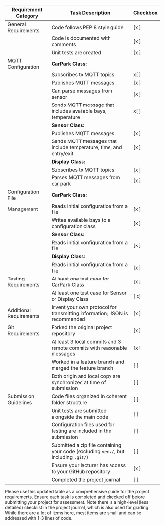 | Requirement Category     | Task Description                                                                                                       | Checkbox |
|--------------------------|------------------------------------------------------------------------------------------------------------------------|----------|
| General Requirements     | Code follows PEP 8 style guide                                                                                        | [x ]      |
|                          | Code is documented with comments                                                                                       | [x ]      |
|                          | Unit tests are created                                                                                                 | [x ]      |
| MQTT Configuration       | **CarPark Class:**                                                                                                     |          |
|                          | Subscribes to MQTT topics                                                                                              | x[ ]      |
|                          | Publishes MQTT messages                                                                                                | [x ]      |
|                          | Can parse messages from sensor                                                                          | [x ]      |
|                          | Sends MQTT message that includes available bays, temperature                                                                         | x[ ]      |
|                          | **Sensor Class:**                                                                                                      |          |
|                          | Publishes MQTT messages                                                                                                | [x ]      |
|                          | Sends MQTT messages that include temperature, time, and entry/exit                                                                                        | [x ]      |
|                          | **Display Class:**                                                                                                     |          |
|                          | Subscribes to MQTT topics                                                                                              | [x ]      |
|                          | Parses MQTT messages from car park                                                                                        | [x ]      |
| Configuration File       | **CarPark Class:**                                                                                                     |          |
| Management               | Reads initial configuration from a file                                                                                | [x ]      |
|                          | Writes available bays to a configuration class                                                                         | [x ]      |
|                          | **Sensor Class:**                                                                                                      |          |
|                          | Reads initial configuration from a file                                                                                | [x ]      |
|                          | **Display Class:**                                                                                                     |          |
|                          | Reads initial configuration from a file                                                                                | [x ]      |
| Testing Requirements     | At least one test case for CarPark Class                                                                               | [x ]      |
|                          | At least one test case for Sensor or Display Class                                                                     | [ x]      |
| Additional Requirements  | Invent your own protocol for transmitting information; JSON is recommended                                             | [x ]      |
| Git Requirements         | Forked the original project repository                                                                                 | [x ]      |
|                          | At least 3 local commits and 3 remote commits with reasonable messages                                                  | [x ]      |
|                          | Worked in a feature branch and merged the feature branch                                                               | [ ]      |
|                          | Both origin and local copy are synchronized at time of submission                                                      | [ ]      |
| Submission Guidelines    | Code files organized in coherent folder structure                                                                      | [ ]      |
|                          | Unit tests are submitted alongside the main code                                                                       | [ ]      |
|                          | Configuration files used for testing are included in the submission                                                    | [ ]      |
|                          | Submitted a zip file containing your code (excluding `venv/`, but including `.git/`)                                   | [ ]      |
|                          | Ensure your lecturer has access to your GitHub repository                                                              | [x ]      |
|                          | Completed the project journal                                                                                          | [ ]      |

Please use this updated table as a comprehensive guide for the project requirements. Ensure each task is completed and checked off before submitting your project for assessment.
Note there is a high-level (less detailed) checklist in the project journal, which is also used for grading. 
While there are a lot of items here, most items are small and can be addressed with 1-3 lines of code.
